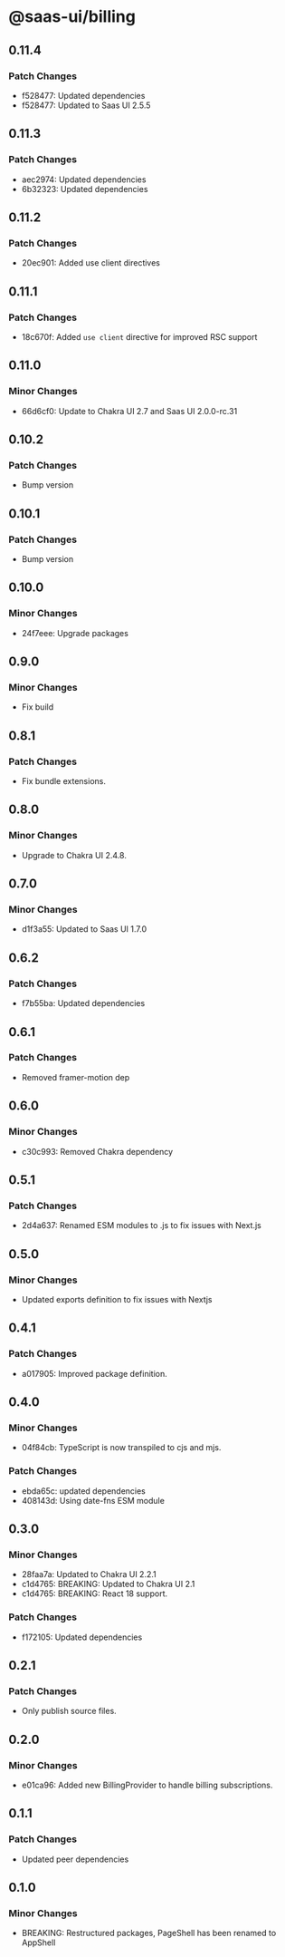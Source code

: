 # @saas-ui/billing

## 0.11.4

### Patch Changes

- f528477: Updated dependencies
- f528477: Updated to Saas UI 2.5.5

## 0.11.3

### Patch Changes

- aec2974: Updated dependencies
- 6b32323: Updated dependencies

## 0.11.2

### Patch Changes

- 20ec901: Added use client directives

## 0.11.1

### Patch Changes

- 18c670f: Added `use client` directive for improved RSC support

## 0.11.0

### Minor Changes

- 66d6cf0: Update to Chakra UI 2.7 and Saas UI 2.0.0-rc.31

## 0.10.2

### Patch Changes

- Bump version

## 0.10.1

### Patch Changes

- Bump version

## 0.10.0

### Minor Changes

- 24f7eee: Upgrade packages

## 0.9.0

### Minor Changes

- Fix build

## 0.8.1

### Patch Changes

- Fix bundle extensions.

## 0.8.0

### Minor Changes

- Upgrade to Chakra UI 2.4.8.

## 0.7.0

### Minor Changes

- d1f3a55: Updated to Saas UI 1.7.0

## 0.6.2

### Patch Changes

- f7b55ba: Updated dependencies

## 0.6.1

### Patch Changes

- Removed framer-motion dep

## 0.6.0

### Minor Changes

- c30c993: Removed Chakra dependency

## 0.5.1

### Patch Changes

- 2d4a637: Renamed ESM modules to .js to fix issues with Next.js

## 0.5.0

### Minor Changes

- Updated exports definition to fix issues with Nextjs

## 0.4.1

### Patch Changes

- a017905: Improved package definition.

## 0.4.0

### Minor Changes

- 04f84cb: TypeScript is now transpiled to cjs and mjs.

### Patch Changes

- ebda65c: updated dependencies
- 408143d: Using date-fns ESM module

## 0.3.0

### Minor Changes

- 28faa7a: Updated to Chakra UI 2.2.1
- c1d4765: BREAKING: Updated to Chakra UI 2.1
- c1d4765: BREAKING: React 18 support.

### Patch Changes

- f172105: Updated dependencies

## 0.2.1

### Patch Changes

- Only publish source files.

## 0.2.0

### Minor Changes

- e01ca96: Added new BillingProvider to handle billing subscriptions.

## 0.1.1

### Patch Changes

- Updated peer dependencies

## 0.1.0

### Minor Changes

- BREAKING: Restructured packages, PageShell has been renamed to AppShell
